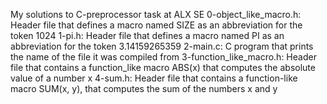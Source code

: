 My solutions to C-preprocessor task at ALX SE
0-object_like_macro.h: Header file that defines a macro named SIZE as an abbreviation for the token 1024
1-pi.h: Header file that defines a macro named PI as an abbreviation for the token 3.14159265359
2-main.c: C program that prints the name of the file it was compiled from
3-function_like_macro.h: Header file that contains a function_like macro ABS(x) that computes the absolute value of a number x
4-sum.h: Header file that contains a function-like macro SUM(x, y), that computes the sum of the numbers x and y

